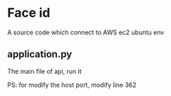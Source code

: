 # Face id
A source code which connect to AWS ec2 ubuntu env

## application.py
The main file of api, run it <br >

PS: for modify the host port, modify line 362


